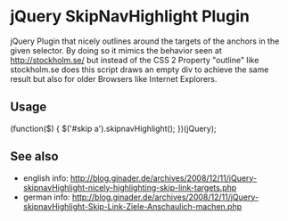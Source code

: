 jQuery SkipNavHighlight Plugin
=============================

jQuery Plugin that nicely outlines around the targets of the anchors in the given selector.
By doing so it mimics the behavior seen at http://stockholm.se/ but instead of the CSS 2 Property "outline"
like stockholm.se does this script draws an empty div to achieve the same result but also
for older Browsers like Internet Explorers.

Usage
-----
(function($) {
    $('#skip a').skipnavHighlight();
})(jQuery);

See also
--------
* english info: http://blog.ginader.de/archives/2008/12/11/jQuery-skipnavHighlight-nicely-highlighting-skip-link-targets.php
* german info: http://blog.ginader.de/archives/2008/12/11/jQuery-skipnavHighlight-Skip-Link-Ziele-Anschaulich-machen.php

